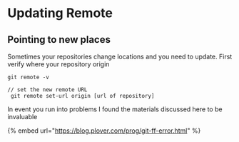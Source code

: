 # Updating Remote

## Pointing to new places

Sometimes your repositories change locations and you need to update. First verify where your repository origin

```
git remote -v
```

```
// set the new remote URL
 git remote set-url origin [url of repository]
```

In event you run into problems I found the materials discussed here to be invaluable

{% embed url="https://blog.plover.com/prog/git-ff-error.html" %}

